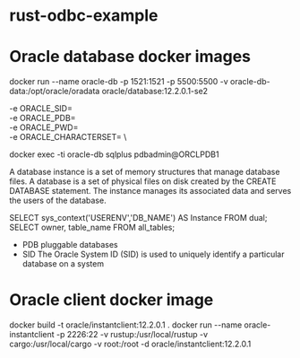 # rust-odbc-example

# Oracle database docker images
docker run --name oracle-db -p 1521:1521 -p 5500:5500 -v oracle-db-data:/opt/oracle/oradata  oracle/database:12.2.0.1-se2

-e ORACLE_SID=<your SID> \
-e ORACLE_PDB=<your PDB name> \
-e ORACLE_PWD=<your database passwords> \
-e ORACLE_CHARACTERSET=<your character set> \

docker exec -ti oracle-db sqlplus pdbadmin@ORCLPDB1

A database instance is a set of memory structures that manage database files.
A database is a set of physical files on disk created by the CREATE DATABASE statement. The instance manages its associated data and serves the users of the database.

SELECT sys_context('USERENV','DB_NAME') AS Instance FROM dual;
SELECT owner, table_name FROM all_tables;


* PDB pluggable databases
* SID The Oracle System ID (SID) is used to uniquely identify a particular database on a system

# Oracle client docker image
docker build -t oracle/instantclient:12.2.0.1 .
docker run --name oracle-instantclient -p 2226:22 -v rustup:/usr/local/rustup -v cargo:/usr/local/cargo -v root:/root -d oracle/instantclient:12.2.0.1